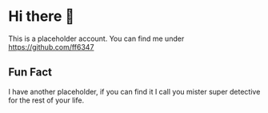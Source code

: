 # Hi there 👋

This is a placeholder account. You can find me under https://github.com/ff6347

## Fun Fact

I have another placeholder, if you can find it I call you mister super detective for the rest of your life.

<!--
**fabianmoronzirfas/fabianmoronzirfas** is a ✨ _special_ ✨ repository because its `README.md` (this file) appears on your GitHub profile.

Here are some ideas to get you started:

- 🔭 I’m currently working on ...
- 🌱 I’m currently learning ...
- 👯 I’m looking to collaborate on ...
- 🤔 I’m looking for help with ...
- 💬 Ask me about ...
- 📫 How to reach me: ...
- 😄 Pronouns: ...
- ⚡ Fun fact: ...
-->
